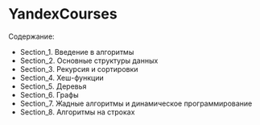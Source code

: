 # YandexCourses

Содержание:
- Section_1. Введение в алгоритмы
- Section_2. Основные структуры данных
- Section_3. Рекурсия и сортировки
- Section_4. Хеш-функции
- Section_5. Деревья
- Section_6. Графы
- Section_7. Жадные алгоритмы и динамическое программирование
- Section_8. Алгоритмы на строках
